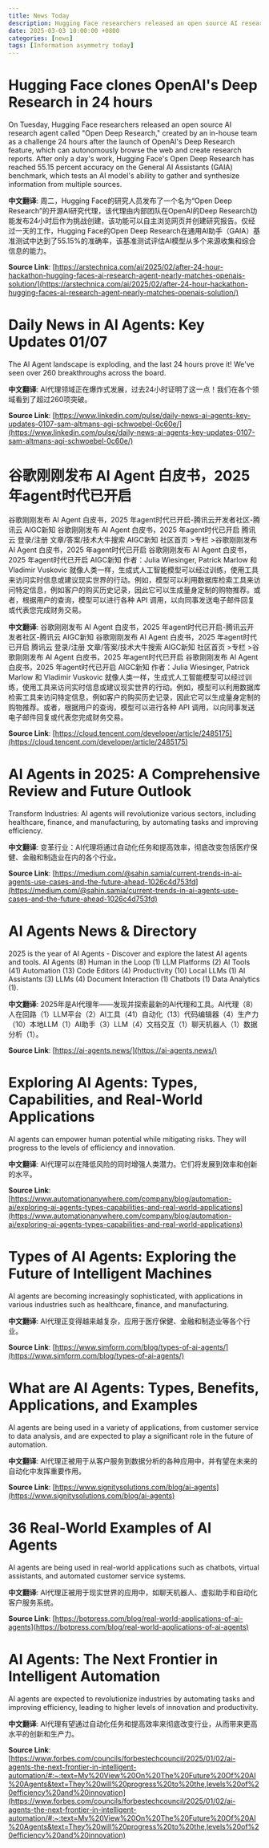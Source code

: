 ```yaml
---
title: News Today
description: Hugging Face researchers released an open source AI research agent called "Open Deep Research," created in 24 hours after OpenAI's Deep Research feature launch. The AI Agent landscape is exploding with over 260 breakthroughs in the last 24 hours. Google has released an AI Agent whitepaper, marking the beginning of the agent era in 2025. AI agents are expected to revolutionize various industries by automating tasks and improving efficiency.
date: 2025-03-03 10:00:00 +0800
categories: [news]
tags: [Information asymmetry today]
---
```


# Hugging Face clones OpenAI's Deep Research in 24 hours

On Tuesday, Hugging Face researchers released an open source AI research agent called "Open Deep Research," created by an in-house team as a challenge 24 hours after the launch of OpenAI's Deep Research feature, which can autonomously browse the web and create research reports. After only a day's work, Hugging Face's Open Deep Research has reached 55.15 percent accuracy on the General AI Assistants (GAIA) benchmark, which tests an AI model's ability to gather and synthesize information from multiple sources.

**中文翻译**: 周二，Hugging Face的研究人员发布了一个名为“Open Deep Research”的开源AI研究代理，该代理由内部团队在OpenAI的Deep Research功能发布24小时后作为挑战创建，该功能可以自主浏览网页并创建研究报告。仅经过一天的工作，Hugging Face的Open Deep Research在通用AI助手（GAIA）基准测试中达到了55.15%的准确率，该基准测试评估AI模型从多个来源收集和综合信息的能力。

**Source Link**: [https://arstechnica.com/ai/2025/02/after-24-hour-hackathon-hugging-faces-ai-research-agent-nearly-matches-openais-solution/](https://arstechnica.com/ai/2025/02/after-24-hour-hackathon-hugging-faces-ai-research-agent-nearly-matches-openais-solution/)

# Daily News in AI Agents: Key Updates 01/07

The AI Agent landscape is exploding, and the last 24 hours prove it! We've seen over 260 breakthroughs across the board.

**中文翻译**: AI代理领域正在爆炸式发展，过去24小时证明了这一点！我们在各个领域看到了超过260项突破。

**Source Link**: [https://www.linkedin.com/pulse/daily-news-ai-agents-key-updates-0107-sam-altmans-agi-schwoebel-0c60e/](https://www.linkedin.com/pulse/daily-news-ai-agents-key-updates-0107-sam-altmans-agi-schwoebel-0c60e/)

# 谷歌刚刚发布 AI Agent 白皮书，2025 年agent时代已开启

谷歌刚刚发布 AI Agent 白皮书，2025 年agent时代已开启-腾讯云开发者社区-腾讯云 AIGC新知 谷歌刚刚发布 AI Agent 白皮书，2025 年agent时代已开启 腾讯云 登录/注册 文章/答案/技术大牛搜索 AIGC新知 社区首页 >专栏 >谷歌刚刚发布 AI Agent 白皮书，2025 年agent时代已开启 谷歌刚刚发布 AI Agent 白皮书，2025 年agent时代已开启 AIGC新知 作者：Julia Wiesinger, Patrick Marlow 和 Vladimir Vuskovic 就像人类一样，生成式人工智能模型可以经过训练，使用工具来访问实时信息或建议现实世界的行动。例如，模型可以利用数据库检索工具来访问特定信息，例如客户的购买历史记录，因此它可以生成量身定制的购物推荐。或者，根据用户的查询，模型可以进行各种 API 调用，以向同事发送电子邮件回复或代表您完成财务交易。

**中文翻译**: 谷歌刚刚发布 AI Agent 白皮书，2025 年agent时代已开启-腾讯云开发者社区-腾讯云 AIGC新知 谷歌刚刚发布 AI Agent 白皮书，2025 年agent时代已开启 腾讯云 登录/注册 文章/答案/技术大牛搜索 AIGC新知 社区首页 >专栏 >谷歌刚刚发布 AI Agent 白皮书，2025 年agent时代已开启 谷歌刚刚发布 AI Agent 白皮书，2025 年agent时代已开启 AIGC新知 作者：Julia Wiesinger, Patrick Marlow 和 Vladimir Vuskovic 就像人类一样，生成式人工智能模型可以经过训练，使用工具来访问实时信息或建议现实世界的行动。例如，模型可以利用数据库检索工具来访问特定信息，例如客户的购买历史记录，因此它可以生成量身定制的购物推荐。或者，根据用户的查询，模型可以进行各种 API 调用，以向同事发送电子邮件回复或代表您完成财务交易。

**Source Link**: [https://cloud.tencent.com/developer/article/2485175](https://cloud.tencent.com/developer/article/2485175)

# AI Agents in 2025: A Comprehensive Review and Future Outlook

Transform Industries: AI agents will revolutionize various sectors, including healthcare, finance, and manufacturing, by automating tasks and improving efficiency.

**中文翻译**: 变革行业：AI代理将通过自动化任务和提高效率，彻底改变包括医疗保健、金融和制造业在内的各个行业。

**Source Link**: [https://medium.com/@sahin.samia/current-trends-in-ai-agents-use-cases-and-the-future-ahead-1026c4d753fd](https://medium.com/@sahin.samia/current-trends-in-ai-agents-use-cases-and-the-future-ahead-1026c4d753fd)

# AI Agents News & Directory

2025 is the year of AI Agents - Discover and explore the latest AI agents and tools. AI Agents (8) Human in the Loop (1) LLM Platforms (2) AI Tools (41) Automation (13) Code Editors (4) Productivity (10) Local LLMs (1) AI Assistants (3) LLMs (4) Document Interaction (1) Chatbots (1) Data Analytics (1).

**中文翻译**: 2025年是AI代理年——发现并探索最新的AI代理和工具。AI代理（8）人在回路（1）LLM平台（2）AI工具（41）自动化（13）代码编辑器（4）生产力（10）本地LLM（1）AI助手（3）LLM（4）文档交互（1）聊天机器人（1）数据分析（1）。

**Source Link**: [https://ai-agents.news/](https://ai-agents.news/)

# Exploring AI Agents: Types, Capabilities, and Real-World Applications

AI agents can empower human potential while mitigating risks. They will progress to the levels of efficiency and innovation.

**中文翻译**: AI代理可以在降低风险的同时增强人类潜力。它们将发展到效率和创新的水平。

**Source Link**: [https://www.automationanywhere.com/company/blog/automation-ai/exploring-ai-agents-types-capabilities-and-real-world-applications](https://www.automationanywhere.com/company/blog/automation-ai/exploring-ai-agents-types-capabilities-and-real-world-applications)

# Types of AI Agents: Exploring the Future of Intelligent Machines

AI agents are becoming increasingly sophisticated, with applications in various industries such as healthcare, finance, and manufacturing.

**中文翻译**: AI代理正变得越来越复杂，应用于医疗保健、金融和制造业等各个行业。

**Source Link**: [https://www.simform.com/blog/types-of-ai-agents/](https://www.simform.com/blog/types-of-ai-agents/)

# What are AI Agents: Types, Benefits, Applications, and Examples

AI agents are being used in a variety of applications, from customer service to data analysis, and are expected to play a significant role in the future of automation.

**中文翻译**: AI代理正被用于从客户服务到数据分析的各种应用中，并有望在未来的自动化中发挥重要作用。

**Source Link**: [https://www.signitysolutions.com/blog/ai-agents](https://www.signitysolutions.com/blog/ai-agents)

# 36 Real-World Examples of AI Agents

AI agents are being used in real-world applications such as chatbots, virtual assistants, and automated customer service systems.

**中文翻译**: AI代理正被用于现实世界的应用中，如聊天机器人、虚拟助手和自动化客户服务系统。

**Source Link**: [https://botpress.com/blog/real-world-applications-of-ai-agents](https://botpress.com/blog/real-world-applications-of-ai-agents)

# AI Agents: The Next Frontier in Intelligent Automation

AI agents are expected to revolutionize industries by automating tasks and improving efficiency, leading to higher levels of innovation and productivity.

**中文翻译**: AI代理有望通过自动化任务和提高效率来彻底改变行业，从而带来更高水平的创新和生产力。

**Source Link**: [https://www.forbes.com/councils/forbestechcouncil/2025/01/02/ai-agents-the-next-frontier-in-intelligent-automation/#:~:text=My%20View%20On%20The%20Future%20Of%20AI%20Agents&text=They%20will%20progress%20to%20the,levels%20of%20efficiency%20and%20innovation](https://www.forbes.com/councils/forbestechcouncil/2025/01/02/ai-agents-the-next-frontier-in-intelligent-automation/#:~:text=My%20View%20On%20The%20Future%20Of%20AI%20Agents&text=They%20will%20progress%20to%20the,levels%20of%20efficiency%20and%20innovation)